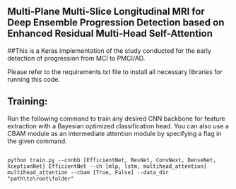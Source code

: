 ## Multi-Plane Multi-Slice Longitudinal MRI for Deep Ensemble Progression Detection based on Enhanced Residual Multi-Head Self-Attention 

##This is a Keras implementation of the study conducted for the early detection of progression from MCI to PMCI/AD.

Please refer to the requirements.txt file to install all necessary libraries for running this code.

## Training:
Run the following command to train any desired CNN backbone for feature extraction with a Bayesian optimized classification head. You can also use a CBAM module as an intermediate attention module by specifying a flag in the given command.
```

python train.py --cnnbb [EfficientNet, ResNet, ConvNext, DenseNet, XceptionNet] EfficientNet --ch [mlp, lstm, multihead_attention] multihead_attention --cbam [True, False] --data_dir "path\to\root\folder" 

```


